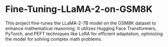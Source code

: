 # Fine-Tuning-LLaMA-2-on-GSM8K
This project fine-tunes the LLaMA-2-7B model on the GSM8K dataset to enhance mathematical reasoning. It utilizes Hugging Face Transformers, PyTorch, and PEFT techniques like LoRA for efficient adaptation, optimizing the model for solving complex math problems.
